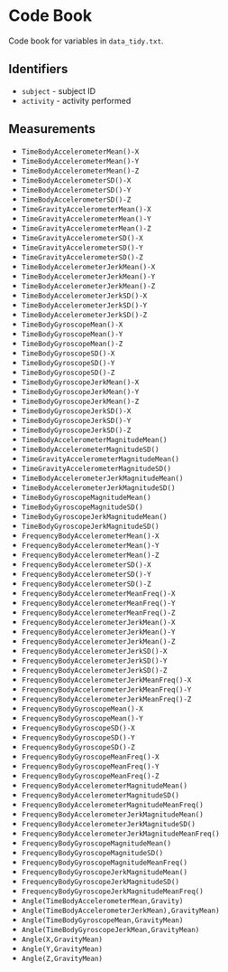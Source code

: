 # Code Book

Code book for variables in `data_tidy.txt`.

## Identifiers

* `subject` - subject ID
* `activity` - activity performed

## Measurements

* `TimeBodyAccelerometerMean()-X`
* `TimeBodyAccelerometerMean()-Y`
* `TimeBodyAccelerometerMean()-Z`
* `TimeBodyAccelerometerSD()-X`
* `TimeBodyAccelerometerSD()-Y`
* `TimeBodyAccelerometerSD()-Z`
* `TimeGravityAccelerometerMean()-X`
* `TimeGravityAccelerometerMean()-Y`
* `TimeGravityAccelerometerMean()-Z`
* `TimeGravityAccelerometerSD()-X`
* `TimeGravityAccelerometerSD()-Y`
* `TimeGravityAccelerometerSD()-Z`
* `TimeBodyAccelerometerJerkMean()-X`
* `TimeBodyAccelerometerJerkMean()-Y`
* `TimeBodyAccelerometerJerkMean()-Z`
* `TimeBodyAccelerometerJerkSD()-X`
* `TimeBodyAccelerometerJerkSD()-Y`
* `TimeBodyAccelerometerJerkSD()-Z`
* `TimeBodyGyroscopeMean()-X`
* `TimeBodyGyroscopeMean()-Y`
* `TimeBodyGyroscopeMean()-Z`
* `TimeBodyGyroscopeSD()-X`
* `TimeBodyGyroscopeSD()-Y`
* `TimeBodyGyroscopeSD()-Z`
* `TimeBodyGyroscopeJerkMean()-X`
* `TimeBodyGyroscopeJerkMean()-Y`
* `TimeBodyGyroscopeJerkMean()-Z`
* `TimeBodyGyroscopeJerkSD()-X`
* `TimeBodyGyroscopeJerkSD()-Y`
* `TimeBodyGyroscopeJerkSD()-Z`
* `TimeBodyAccelerometerMagnitudeMean()`
* `TimeBodyAccelerometerMagnitudeSD()`
* `TimeGravityAccelerometerMagnitudeMean()`
* `TimeGravityAccelerometerMagnitudeSD()`
* `TimeBodyAccelerometerJerkMagnitudeMean()`
* `TimeBodyAccelerometerJerkMagnitudeSD()`
* `TimeBodyGyroscopeMagnitudeMean()`
* `TimeBodyGyroscopeMagnitudeSD()`
* `TimeBodyGyroscopeJerkMagnitudeMean()`
* `TimeBodyGyroscopeJerkMagnitudeSD()`
* `FrequencyBodyAccelerometerMean()-X`
* `FrequencyBodyAccelerometerMean()-Y`
* `FrequencyBodyAccelerometerMean()-Z`
* `FrequencyBodyAccelerometerSD()-X`
* `FrequencyBodyAccelerometerSD()-Y`
* `FrequencyBodyAccelerometerSD()-Z`
* `FrequencyBodyAccelerometerMeanFreq()-X`
* `FrequencyBodyAccelerometerMeanFreq()-Y`
* `FrequencyBodyAccelerometerMeanFreq()-Z`
* `FrequencyBodyAccelerometerJerkMean()-X`
* `FrequencyBodyAccelerometerJerkMean()-Y`
* `FrequencyBodyAccelerometerJerkMean()-Z`
* `FrequencyBodyAccelerometerJerkSD()-X`
* `FrequencyBodyAccelerometerJerkSD()-Y`
* `FrequencyBodyAccelerometerJerkSD()-Z`
* `FrequencyBodyAccelerometerJerkMeanFreq()-X`
* `FrequencyBodyAccelerometerJerkMeanFreq()-Y`
* `FrequencyBodyAccelerometerJerkMeanFreq()-Z`
* `FrequencyBodyGyroscopeMean()-X`
* `FrequencyBodyGyroscopeMean()-Y`
* `FrequencyBodyGyroscopeSD()-X`
* `FrequencyBodyGyroscopeSD()-Y`
* `FrequencyBodyGyroscopeSD()-Z`
* `FrequencyBodyGyroscopeMeanFreq()-X`
* `FrequencyBodyGyroscopeMeanFreq()-Y`
* `FrequencyBodyGyroscopeMeanFreq()-Z`
* `FrequencyBodyAccelerometerMagnitudeMean()`
* `FrequencyBodyAccelerometerMagnitudeSD()`
* `FrequencyBodyAccelerometerMagnitudeMeanFreq()`
* `FrequencyBodyAccelerometerJerkMagnitudeMean()`
* `FrequencyBodyAccelerometerJerkMagnitudeSD()`
* `FrequencyBodyAccelerometerJerkMagnitudeMeanFreq()`
* `FrequencyBodyGyroscopeMagnitudeMean()`
* `FrequencyBodyGyroscopeMagnitudeSD()`
* `FrequencyBodyGyroscopeMagnitudeMeanFreq()`
* `FrequencyBodyGyroscopeJerkMagnitudeMean()`
* `FrequencyBodyGyroscopeJerkMagnitudeSD()`
* `FrequencyBodyGyroscopeJerkMagnitudeMeanFreq()`
* `Angle(TimeBodyAccelerometerMean,Gravity)`
* `Angle(TimeBodyAccelerometerJerkMean),GravityMean)`
* `Angle(TimeBodyGyroscopeMean,GravityMean)`
* `Angle(TimeBodyGyroscopeJerkMean,GravityMean)`
* `Angle(X,GravityMean)`
* `Angle(Y,GravityMean)`
* `Angle(Z,GravityMean)`

